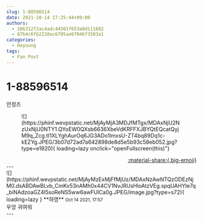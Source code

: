 ```yaml
---
slug: 1-88596514
date: 2021-10-14 17:25:44+09:00
authors:
  - 106312f2ac4adc44501f653a0d111682
  - 67b4c6fb2220ac6705aa97046f3503a1
categories:
  - Hayoung
tags:
  - Fan Post
---
```


# 1-88596514

<div class="post-container" markdown="1">
<div class="content-container md-sidebar__scrollwrap" markdown="1">

안정즈
<figure markdown="1">
![](https://phinf.wevpstatic.net/MjAyMjA3MDJfMTgx/MDAxNjU2NzUxNjU0NTY1.QYoEW0QXsb6636XbeVdKRFFXJBYQtEQcatQyjM9q_Zcg.tI1XLYghAurOq6JG3ADo1lmxsU-ZT4bq89Dq1c-kEZYg.JPEG/3b07d72ad7a642898de8d5e5b93c58eb052.jpg?type=e1920){ loading=lazy onclick="openFullscreen(this)"}
</figure>


</div>
</div>

<div style="text-align: right;" markdown="1">
<a href="https://weverse.io/fromis9/fanpost/1-88596514" style="text-align: right;">:material-share:{.big-emoji}</a>
</div>
---

<div class="comments-container md-sidebar__scrollwrap" markdown="1">
<div class="comment" markdown="1">
<div class='id-container' markdown="1">
![](https://phinf.wevpstatic.net/MjAyMzExMjFfMjUz/MDAxNzAwNTQzODEzNjM0.dsABDAwBLvb_CmKv53nAMh0x44CV1NvJRUsHloAtzVEg.spqUAHYle7q_biNAdzoaGZ4l5soReNS5ww6awFUlCa0g.JPEG/image.jpg?type=s72){ loading=lazy }
**<span class="artist">하영</span>** <small>Oct 14 2021, 17:57</small><br>
</div>
<div class='comment-body' markdown="1">
우앙 귀여워
</div>
</div>
</div>
---
